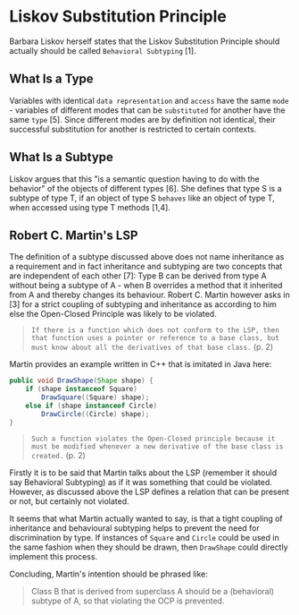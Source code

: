 # Liskov Substitution Principle

Barbara Liskov herself states that the Liskov Substitution Principle should actually
should be called `Behavioral Subtyping` [1].

## What Is a Type

Variables with identical `data representation` and `access` have the same `mode` -
variables of different modes that can be `substituted` for another have the same
`type` [5]. Since different modes are by definition not identical, their successful
substitution for another is restricted to certain contexts.

## What Is a Subtype

Liskov argues that this "is a semantic question having to do with the behavior" of the
objects of different types [6]. She defines that type S is a subtype of type T, if an
object of type S `behaves` like an object of type T, when accessed using type T
methods [1,4].

## Robert C. Martin's LSP

The definition of a subtype discussed above does not name inheritance as a requirement and
in fact inheritance and subtyping are two concepts that are independent of each other [7]:
Type B can be derived from type A without being a subtype of A - when B overrides a method
that it inherited from A and thereby changes its behaviour. Robert C. Martin however asks
in [3] for a strict coupling of subtyping and inheritance as according to him else the
Open-Closed Principle was likely to be violated. 

> `If there is a function which does not conform to the LSP, then that function uses a
> pointer or reference to a base class, but must know about all the derivatives of that
> base class.` (p. 2)

Martin provides an example written in C++ that is imitated in Java here:
```java
public void DrawShape(Shape shape) {
    if (shape instanceof Square)
        DrawSquare((Square) shape);
    else if (shape instanceof Circle)
        DrawCircle((Circle) shape);
}
```
> `Such a function violates the Open-Closed principle because it must be
> modified whenever a new derivative of the base class is created.` (p. 2)

Firstly it is to be said that Martin talks about the LSP (remember it should say
Behavioral Subtyping) as if it was something that could be violated. However, as discussed
above the LSP defines a relation that can be present or not, but certainly not violated.

It seems that what Martin actually wanted to say, is that a tight coupling of inheritance
and behavioural subtyping helps to prevent the need for discrimination by type. If
instances of `Square` and `Circle` could be used in the same fashion when they should be
drawn, then `DrawShape` could directly implement this process.

Concluding, Martin's intention should be phrased like:

> Class B that is derived from superclass A should be a (behavioral) subtype of A, so that
> violating the OCP is prevented.
